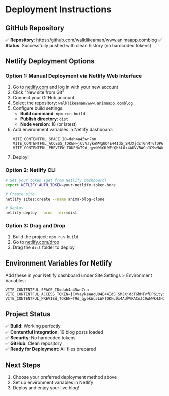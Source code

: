 # Deployment Instructions

## GitHub Repository
✅ **Repository**: https://github.com/walklikeaman/www.animaapp.comblog
✅ **Status**: Successfully pushed with clean history (no hardcoded tokens)

## Netlify Deployment Options

### Option 1: Manual Deployment via Netlify Web Interface
1. Go to [netlify.com](https://netlify.com) and log in with your new account
2. Click "New site from Git"
3. Connect your GitHub account
4. Select the repository: `walklikeaman/www.animaapp.comblog`
5. Configure build settings:
   - **Build command**: `npm run build`
   - **Publish directory**: `dist`
   - **Node version**: 18 (or latest)
6. Add environment variables in Netlify dashboard:
   ```
   VITE_CONTENTFUL_SPACE_ID=dah4a45wn7nn
   VITE_CONTENTFUL_ACCESS_TOKEN=jCvVaykeWWgUO4E44IdS_SMJXjdcTGhMTvfDP6ityoo
   VITE_CONTENTFUL_PREVIEW_TOKEN=T9d_qyekWu3LWFfQKkL0x4AUVVRACnJC9wNWk4JNz6A
   ```
7. Deploy!

### Option 2: Netlify CLI
```bash
# Set your token (get from Netlify dashboard)
export NETLIFY_AUTH_TOKEN=your-netlify-token-here

# Create site
netlify sites:create --name anima-blog-clone

# Deploy
netlify deploy --prod --dir=dist
```

### Option 3: Drag and Drop
1. Build the project: `npm run build`
2. Go to [netlify.com/drop](https://netlify.com/drop)
3. Drag the `dist` folder to deploy

## Environment Variables for Netlify
Add these in your Netlify dashboard under Site Settings > Environment Variables:

```
VITE_CONTENTFUL_SPACE_ID=dah4a45wn7nn
VITE_CONTENTFUL_ACCESS_TOKEN=jCvVaykeWWgUO4E44IdS_SMJXjdcTGhMTvfDP6ityoo
VITE_CONTENTFUL_PREVIEW_TOKEN=T9d_qyekWu3LWFfQKkL0x4AUVVRACnJC9wNWk4JNz6A
```

## Project Status
✅ **Build**: Working perfectly  
✅ **Contentful Integration**: 19 blog posts loaded  
✅ **Security**: No hardcoded tokens  
✅ **GitHub**: Clean repository  
✅ **Ready for Deployment**: All files prepared  

## Next Steps
1. Choose your preferred deployment method above
2. Set up environment variables in Netlify
3. Deploy and enjoy your live blog!
